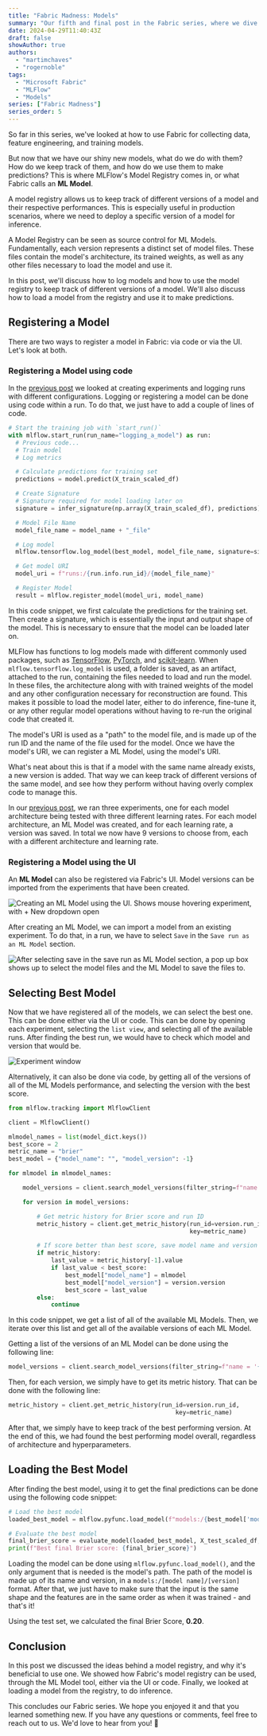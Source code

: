 ```yaml
---
title: "Fabric Madness: Models"
summary: "Our fifth and final post in the Fabric series, where we dive into model registries, which are essential for production scenarios."
date: 2024-04-29T11:40:43Z
draft: false
showAuthor: true
authors:
  - "martimchaves"
  - "rogernoble"
tags:
  - "Microsoft Fabric"
  - "MLFlow"
  - "Models"
series: ["Fabric Madness"]
series_order: 5
---
```


So far in this series, we've looked at how to use Fabric for collecting data, feature engineering, and training models.

But now that we have our shiny new models, what do we do with them? How do we keep track of them, and how do we use them to make predictions? This is where MLFlow's Model Registry comes in, or what Fabric calls an **ML Model**.

A model registry allows us to keep track of different versions of a model and their respective performances. This is especially useful in production scenarios, where we need to deploy a specific version of a model for inference.

A Model Registry can be seen as source control for ML Models. Fundamentally, each version represents a distinct set of model files. These files contain the model's architecture, its trained weights, as well as any other files necessary to load the model and use it.

In this post, we'll discuss how to log models and how to use the model registry to keep track of different versions of a model. We'll also discuss how to load a model from the registry and use it to make predictions.

## Registering a Model

There are two ways to register a model in Fabric: via code or via the UI. Let's look at both.

### Registering a Model using code

In the [previous post](/posts/fabric-madness-4/) we looked at creating experiments and logging runs with different configurations. Logging or registering a model can be done using code within a run. To do that, we just have to add a couple of lines of code.

```python
# Start the training job with `start_run()`
with mlflow.start_run(run_name="logging_a_model") as run:
  # Previous code...
  # Train model
  # Log metrics

  # Calculate predictions for training set
  predictions = model.predict(X_train_scaled_df)

  # Create Signature
  # Signature required for model loading later on
  signature = infer_signature(np.array(X_train_scaled_df), predictions)

  # Model File Name
  model_file_name = model_name + "_file"

  # Log model
  mlflow.tensorflow.log_model(best_model, model_file_name, signature=signature)

  # Get model URI
  model_uri = f"runs:/{run.info.run_id}/{model_file_name}"

  # Register Model
  result = mlflow.register_model(model_uri, model_name)
```

In this code snippet, we first calculate the predictions for the training set. Then create a signature, which is essentially the input and output shape of the model. This is necessary to ensure that the model can be loaded later on.

MLFlow has functions to log models made with different commonly used packages, such as [TensorFlow](https://www.tensorflow.org/), [PyTorch](https://pytorch.org/), and [scikit-learn](https://scikit-learn.org/). When `mlflow.tensorflow.log_model` is used, a folder is saved, as an artifact, attached to the run, containing the files needed to load and run the model. In these files, the architecture along with with trained weights of the model and any other configuration necessary for reconstruction are found. This makes it possible to load the model later, either to do inference, fine-tune it, or any other regular model operations without having to re-run the original code that created it.

The model's URI is used as a "path" to the model file, and is made up of the run ID and the name of the file used for the model. Once we have the model's URI, we can register a ML Model, using the model's URI.

What's neat about this is that if a model with the same name already exists, a new version is added. That way we can keep track of different versions of the same model, and see how they perform without having overly complex code to manage this.

In our [previous post](/posts/fabric-madness-4/), we ran three experiments, one for each model architecture being tested with three different learning rates. For each model architecture, an ML Model was created, and for each learning rate, a version was saved. In total we now have 9 versions to choose from, each with a different architecture and learning rate.

### Registering a Model using the UI

An **ML Model** can also be registered via Fabric's UI. Model versions can be imported from the experiments that have been created.

![Creating an ML Model using the UI. Shows mouse hovering experiment, with + New dropdown open](./images/model-1.png "Fig. 1 - Creating a ML Model using the UI")

After creating an ML Model, we can import a model from an existing experiment. To do that, in a run, we have to select `Save` in the `Save run as an ML Model` section.

![After selecting save in the save run as ML Model section, a pop up box shows up to select the model files and the ML Model to save the files to.](./images/model-2.png "Fig. 2 - Creating a new version of the created ML Model from a run")

## Selecting Best Model

Now that we have registered all of the models, we can select the best one. This can be done either via the UI or code. This can be done by opening each experiment, selecting the `list view`, and selecting all of the available runs. After finding the best run, we would have to check which model and version that would be.

![Experiment window](./images/model-3.png "Fig. 3 - Inspecting Experiment")

Alternatively, it can also be done via code, by getting all of the versions of all of the ML Models performance, and selecting the version with the best score.

```python
from mlflow.tracking import MlflowClient

client = MlflowClient()

mlmodel_names = list(model_dict.keys())
best_score = 2
metric_name = "brier"
best_model = {"model_name": "", "model_version": -1}

for mlmodel in mlmodel_names:

	model_versions = client.search_model_versions(filter_string=f"name = '{mlmodel}'")

	for version in model_versions:

		# Get metric history for Brier score and run ID
		metric_history = client.get_metric_history(run_id=version.run_id,
		                                           key=metric_name)

		# If score better than best score, save model name and version
		if metric_history:
			last_value = metric_history[-1].value
			if last_value < best_score:
				best_model["model_name"] = mlmodel
				best_model["model_version"] = version.version
				best_score = last_value
		else:
			continue
```

In this code snippet, we get a list of all of the available ML Models. Then, we iterate over this list and get all of the available versions of each ML Model.

Getting a list of the versions of an ML Model can be done using the following line:
```python
model_versions = client.search_model_versions(filter_string=f"name = '{mlmodel}'")
```

Then, for each version, we simply have to get its metric history. That can be done with the following line:
```python
metric_history = client.get_metric_history(run_id=version.run_id,
		                                       key=metric_name)
```

After that, we simply have to keep track of the best performing version. At the end of this, we had found the best performing model overall, regardless of architecture and hyperparameters.

## Loading the Best Model

After finding the best model, using it to get the final predictions can be done using the following code snippet:

```python
# Load the best model
loaded_best_model = mlflow.pyfunc.load_model(f"models:/{best_model['model_name']}/{best_model['model_version'].version}")

# Evaluate the best model
final_brier_score = evaluate_model(loaded_best_model, X_test_scaled_df, y_test)
print(f"Best final Brier score: {final_brier_score}")
```

Loading the model can be done using `mlflow.pyfunc.load_model()`, and the only argument that is needed is the model's path. The path of the model is made up of its name and version, in a `models:/[model name]/[version]` format. After that, we just have to make sure that the input is the same shape and the features are in the same order as when it was trained - and that's it!

Using the test set, we calculated the final Brier Score, **0.20**.

## Conclusion

In this post we discussed the ideas behind a model registry, and why it's beneficial to use one. We showed how Fabric's model registry can be used, through the ML Model tool, either via the UI or code. Finally, we looked at loading a model from the registry, to do inference.

This concludes our Fabric series. We hope you enjoyed it and that you learned something new. If you have any questions or comments, feel free to reach out to us. We'd love to hear from you! 👋